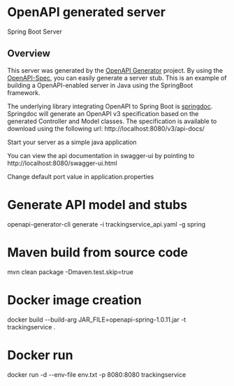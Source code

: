 # OpenAPI generated server

Spring Boot Server

## Overview
This server was generated by the [OpenAPI Generator](https://openapi-generator.tech) project.
By using the [OpenAPI-Spec](https://openapis.org), you can easily generate a server stub.
This is an example of building a OpenAPI-enabled server in Java using the SpringBoot framework.


The underlying library integrating OpenAPI to Spring Boot is [springdoc](https://springdoc.org).
Springdoc will generate an OpenAPI v3 specification based on the generated Controller and Model classes.
The specification is available to download using the following url:
http://localhost:8080/v3/api-docs/

Start your server as a simple java application

You can view the api documentation in swagger-ui by pointing to
http://localhost:8080/swagger-ui.html

Change default port value in application.properties

# Generate API model and stubs 
openapi-generator-cli generate -i trackingservice_api.yaml -g spring

# Maven build from source code
mvn clean package -Dmaven.test.skip=true

# Docker image creation
docker build --build-arg JAR_FILE=openapi-spring-1.0.11.jar -t trackingservice .

# Docker run
docker run -d --env-file env.txt -p 8080:8080 trackingservice


